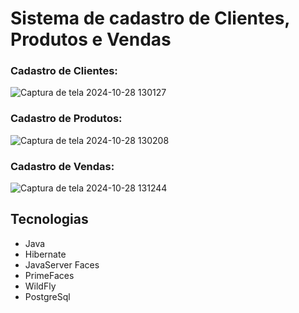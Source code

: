 # Sistema de cadastro de Clientes, Produtos e Vendas

### Cadastro de Clientes:
![Captura de tela 2024-10-28 130127](https://github.com/user-attachments/assets/3fac9cd1-6212-4921-a0df-8b208fe53d3a)

### Cadastro de Produtos:
![Captura de tela 2024-10-28 130208](https://github.com/user-attachments/assets/6788ff53-04fe-4fb7-9c00-252334ac2609)

### Cadastro de Vendas:
![Captura de tela 2024-10-28 131244](https://github.com/user-attachments/assets/b1732369-8e7d-49f1-9a00-8682a593e6ec)

## Tecnologias
- Java
- Hibernate
- JavaServer Faces
- PrimeFaces
- WildFly
- PostgreSql
